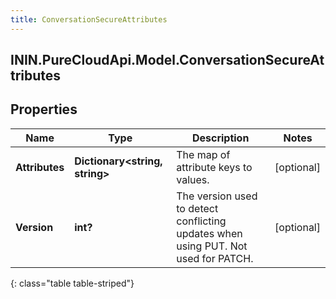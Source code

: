 ```yaml
---
title: ConversationSecureAttributes
---
```

## ININ.PureCloudApi.Model.ConversationSecureAttributes

## Properties

|Name | Type | Description | Notes|
|------------ | ------------- | ------------- | -------------|
| **Attributes** | **Dictionary&lt;string, string&gt;** | The map of attribute keys to values. | [optional] |
| **Version** | **int?** | The version used to detect conflicting updates when using PUT. Not used for PATCH. | [optional] |
{: class="table table-striped"}


